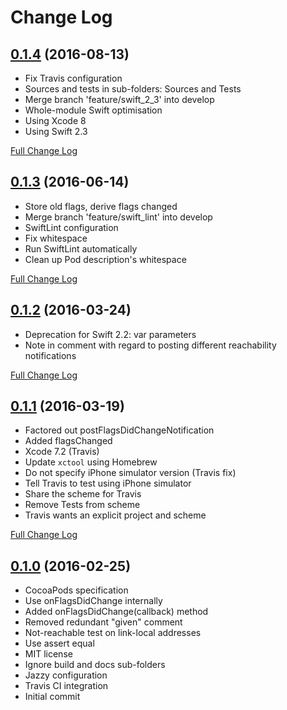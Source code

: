 # Change Log

## [0.1.4](https://github.com/royratcliffe/NetworkReachability/tree/0.1.4) (2016-08-13)

- Fix Travis configuration
- Sources and tests in sub-folders: Sources and Tests
- Merge branch 'feature/swift_2_3' into develop
- Whole-module Swift optimisation
- Using Xcode 8
- Using Swift 2.3

[Full Change Log](https://github.com/royratcliffe/NetworkReachability/compare/0.1.3...0.1.4)

## [0.1.3](https://github.com/royratcliffe/NetworkReachability/tree/0.1.3) (2016-06-14)

- Store old flags, derive flags changed
- Merge branch 'feature/swift_lint' into develop
- SwiftLint configuration
- Fix whitespace
- Run SwiftLint automatically
- Clean up Pod description's whitespace

[Full Change Log](https://github.com/royratcliffe/NetworkReachability/compare/0.1.2...0.1.3)

## [0.1.2](https://github.com/royratcliffe/NetworkReachability/tree/0.1.2) (2016-03-24)

- Deprecation for Swift 2.2: var parameters
- Note in comment with regard to posting different reachability notifications

[Full Change Log](https://github.com/royratcliffe/NetworkReachability/compare/0.1.1...0.1.2)

## [0.1.1](https://github.com/royratcliffe/NetworkReachability/tree/0.1.1) (2016-03-19)

- Factored out postFlagsDidChangeNotification
- Added flagsChanged
- Xcode 7.2 (Travis)
- Update `xctool` using Homebrew
- Do not specify iPhone simulator version (Travis fix)
- Tell Travis to test using iPhone simulator
- Share the scheme for Travis
- Remove Tests from scheme
- Travis wants an explicit project and scheme

[Full Change Log](https://github.com/royratcliffe/NetworkReachability/compare/0.1.0...0.1.1)

## [0.1.0](https://github.com/royratcliffe/NetworkReachability/tree/0.1.0) (2016-02-25)

- CocoaPods specification
- Use onFlagsDidChange internally
- Added onFlagsDidChange(callback) method
- Removed redundant "given" comment
- Not-reachable test on link-local addresses
- Use assert equal
- MIT license
- Ignore build and docs sub-folders
- Jazzy configuration
- Travis CI integration
- Initial commit
